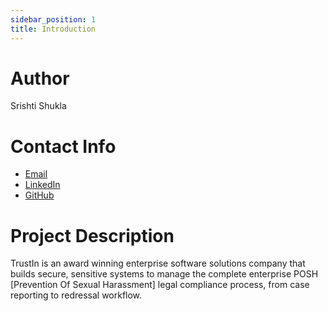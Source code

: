 ```yaml
---
sidebar_position: 1
title: Introduction
---
```



# Author
Srishti Shukla

# Contact Info
 - [Email](mailto:srishtishukla66721@gmail.com) 
 - [LinkedIn](https://www.linkedin.com/in/srishti-shukla28/)
 - [GitHub](https://github.com/Srishti2128) 

# Project Description

TrustIn is an award winning enterprise software solutions company that builds secure, sensitive systems to manage the complete enterprise POSH [Prevention Of Sexual Harassment] legal compliance process, from case reporting to redressal workflow.

